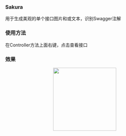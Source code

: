 <h3>Sakura </h3>
用于生成美观的单个接口图片和或文本，识别Swagger注解

<h3>使用方法</h3>
在Controller方法上面右键，点击查看接口

<h3>效果 </h3>
<div align="center"> <img src="https://res.ztion.cn/imgs/sakura.png" width = 200  alt=""/> </div> 